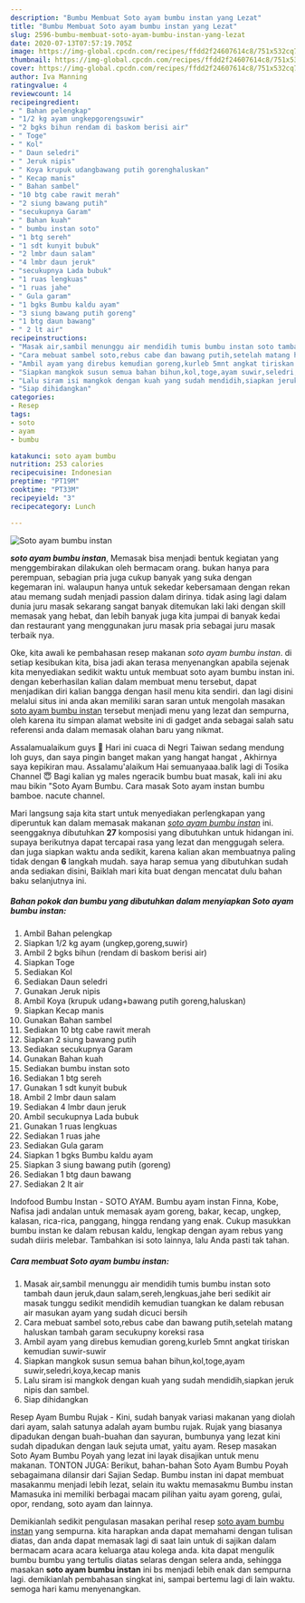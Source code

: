 ```yaml
---
description: "Bumbu Membuat Soto ayam bumbu instan yang Lezat"
title: "Bumbu Membuat Soto ayam bumbu instan yang Lezat"
slug: 2596-bumbu-membuat-soto-ayam-bumbu-instan-yang-lezat
date: 2020-07-13T07:57:19.705Z
image: https://img-global.cpcdn.com/recipes/ffdd2f24607614c8/751x532cq70/soto-ayam-bumbu-instan-foto-resep-utama.jpg
thumbnail: https://img-global.cpcdn.com/recipes/ffdd2f24607614c8/751x532cq70/soto-ayam-bumbu-instan-foto-resep-utama.jpg
cover: https://img-global.cpcdn.com/recipes/ffdd2f24607614c8/751x532cq70/soto-ayam-bumbu-instan-foto-resep-utama.jpg
author: Iva Manning
ratingvalue: 4
reviewcount: 14
recipeingredient:
- " Bahan pelengkap"
- "1/2 kg ayam ungkepgorengsuwir"
- "2 bgks bihun rendam di baskom berisi air"
- " Toge"
- " Kol"
- " Daun seledri"
- " Jeruk nipis"
- " Koya krupuk udangbawang putih gorenghaluskan"
- " Kecap manis"
- " Bahan sambel"
- "10 btg cabe rawit merah"
- "2 siung bawang putih"
- "secukupnya Garam"
- " Bahan kuah"
- " bumbu instan soto"
- "1 btg sereh"
- "1 sdt kunyit bubuk"
- "2 lmbr daun salam"
- "4 lmbr daun jeruk"
- "secukupnya Lada bubuk"
- "1 ruas lengkuas"
- "1 ruas jahe"
- " Gula garam"
- "1 bgks Bumbu kaldu ayam"
- "3 siung bawang putih goreng"
- "1 btg daun bawang"
- " 2 lt air"
recipeinstructions:
- "Masak air,sambil menunggu air mendidih tumis bumbu instan soto tambah daun jeruk,daun salam,sereh,lengkuas,jahe beri sedikit air masak tunggu sedikit mendidih kemudian tuangkan ke dalam rebusan air masukan ayam yang sudah dicuci bersih"
- "Cara mebuat sambel soto,rebus cabe dan bawang putih,setelah matang haluskan tambah garam secukupny koreksi rasa"
- "Ambil ayam yang direbus kemudian goreng,kurleb 5mnt angkat tiriskan kemudian suwir-suwir"
- "Siapkan mangkok susun semua bahan bihun,kol,toge,ayam suwir,seledri,koya,kecap manis"
- "Lalu siram isi mangkok dengan kuah yang sudah mendidih,siapkan jeruk nipis dan sambel."
- "Siap dihidangkan"
categories:
- Resep
tags:
- soto
- ayam
- bumbu

katakunci: soto ayam bumbu 
nutrition: 253 calories
recipecuisine: Indonesian
preptime: "PT19M"
cooktime: "PT33M"
recipeyield: "3"
recipecategory: Lunch

---
```



![Soto ayam bumbu instan](https://img-global.cpcdn.com/recipes/ffdd2f24607614c8/751x532cq70/soto-ayam-bumbu-instan-foto-resep-utama.jpg)

<b><i>soto ayam bumbu instan</i></b>, Memasak bisa menjadi bentuk kegiatan yang menggembirakan dilakukan oleh bermacam orang. bukan hanya para perempuan, sebagian pria juga cukup banyak yang suka dengan kegemaran ini. walaupun hanya untuk sekedar kebersamaan dengan rekan atau memang sudah menjadi passion dalam dirinya. tidak asing lagi dalam dunia juru masak sekarang sangat banyak ditemukan laki laki dengan skill memasak yang hebat, dan lebih banyak juga kita jumpai di banyak kedai dan restaurant yang menggunakan juru masak pria sebagai juru masak terbaik nya.

Oke, kita awali ke pembahasan resep makanan <i>soto ayam bumbu instan</i>. di setiap kesibukan kita, bisa jadi akan terasa menyenangkan apabila sejenak kita menyediakan sedikit waktu untuk membuat soto ayam bumbu instan ini. dengan keberhasilan kalian dalam membuat menu tersebut, dapat menjadikan diri kalian bangga dengan hasil menu kita sendiri. dan lagi disini melalui situs ini anda akan memiliki saran saran untuk mengolah masakan <u>soto ayam bumbu instan</u> tersebut menjadi menu yang lezat dan sempurna, oleh karena itu simpan alamat website ini di gadget anda sebagai salah satu referensi anda dalam memasak olahan baru yang nikmat.

Assalamualaikum guys 🤗 Hari ini cuaca di Negri Taiwan sedang mendung loh guys, dan saya pingin banget makan yang hangat hangat , Akhirnya saya kepikiran mau. Assalamu&#39;alaikum Hai semuanyaaa.balik lagi di Tosika Channel 😇 Bagi kalian yg males ngeracik bumbu buat masak, kali ini aku mau bikin &#34;Soto Ayam Bumbu. Cara masak Soto ayam instan bumbu bamboe. nacute channel.


Mari langsung saja kita start untuk menyediakan perlengkapan yang diperuntuk kan dalam memasak makanan <u><i>soto ayam bumbu instan</i></u> ini. seenggaknya dibutuhkan <b>27</b> komposisi yang dibutuhkan untuk hidangan ini. supaya berikutnya dapat tercapai rasa yang lezat dan menggugah selera. dan juga siapkan waktu anda sedikit, karena kalian akan membuatnya paling tidak dengan <b>6</b> langkah mudah. saya harap semua yang dibutuhkan sudah anda sediakan disini, Baiklah mari kita buat dengan mencatat dulu bahan baku selanjutnya ini.

<!--inarticleads1-->

##### Bahan pokok dan bumbu yang dibutuhkan dalam menyiapkan Soto ayam bumbu instan:

1. Ambil  Bahan pelengkap
1. Siapkan 1/2 kg ayam (ungkep,goreng,suwir)
1. Ambil 2 bgks bihun (rendam di baskom berisi air)
1. Siapkan  Toge
1. Sediakan  Kol
1. Sediakan  Daun seledri
1. Gunakan  Jeruk nipis
1. Ambil  Koya (krupuk udang+bawang putih goreng,haluskan)
1. Siapkan  Kecap manis
1. Gunakan  Bahan sambel
1. Sediakan 10 btg cabe rawit merah
1. Siapkan 2 siung bawang putih
1. Sediakan secukupnya Garam
1. Gunakan  Bahan kuah
1. Sediakan  bumbu instan soto
1. Sediakan 1 btg sereh
1. Gunakan 1 sdt kunyit bubuk
1. Ambil 2 lmbr daun salam
1. Sediakan 4 lmbr daun jeruk
1. Ambil secukupnya Lada bubuk
1. Gunakan 1 ruas lengkuas
1. Sediakan 1 ruas jahe
1. Sediakan  Gula garam
1. Siapkan 1 bgks Bumbu kaldu ayam
1. Siapkan 3 siung bawang putih (goreng)
1. Sediakan 1 btg daun bawang
1. Sediakan  2 lt air


Indofood Bumbu Instan - SOTO AYAM. Bumbu ayam instan Finna, Kobe, Nafisa jadi andalan untuk memasak ayam goreng, bakar, kecap, ungkep, kalasan, rica-rica, panggang, hingga rendang yang enak. Cukup masukkan bumbu instan ke dalam rebusan kaldu, lengkap dengan ayam rebus yang sudah diiris melebar. Tambahkan isi soto lainnya, lalu Anda pasti tak tahan. 

<!--inarticleads2-->

##### Cara membuat Soto ayam bumbu instan:

1. Masak air,sambil menunggu air mendidih tumis bumbu instan soto tambah daun jeruk,daun salam,sereh,lengkuas,jahe beri sedikit air masak tunggu sedikit mendidih kemudian tuangkan ke dalam rebusan air masukan ayam yang sudah dicuci bersih
1. Cara mebuat sambel soto,rebus cabe dan bawang putih,setelah matang haluskan tambah garam secukupny koreksi rasa
1. Ambil ayam yang direbus kemudian goreng,kurleb 5mnt angkat tiriskan kemudian suwir-suwir
1. Siapkan mangkok susun semua bahan bihun,kol,toge,ayam suwir,seledri,koya,kecap manis
1. Lalu siram isi mangkok dengan kuah yang sudah mendidih,siapkan jeruk nipis dan sambel.
1. Siap dihidangkan


Resep Ayam Bumbu Rujak - Kini, sudah banyak variasi makanan yang diolah dari ayam, salah satunya adalah ayam bumbu rujak. Rujak yang biasanya dipadukan dengan buah-buahan dan sayuran, bumbunya yang lezat kini sudah dipadukan dengan lauk sejuta umat, yaitu ayam. Resep masakan Soto Ayam Bumbu Poyah yang lezat ini layak disajikan untuk menu makanan. TONTON JUGA: Berikut, bahan-bahan Soto Ayam Bumbu Poyah sebagaimana dilansir dari Sajian Sedap. Bumbu instan ini dapat membuat masakanmu menjadi lebih lezat, selain itu waktu memasakmu Bumbu instan Mamasuka ini memiliki berbagai macam pilihan yaitu ayam goreng, gulai, opor, rendang, soto ayam dan lainnya. 

Demikianlah sedikit pengulasan masakan perihal resep <u>soto ayam bumbu instan</u> yang sempurna. kita harapkan anda dapat memahami dengan tulisan diatas, dan anda dapat memasak lagi di saat lain untuk di sajikan dalam bermacam acara acara keluarga atau kolega anda. kita dapat mengulik bumbu bumbu yang tertulis diatas selaras dengan selera anda, sehingga masakan <b>soto ayam bumbu instan</b> ini bs menjadi lebih enak dan sempurna lagi. demikianlah pembahasan singkat ini, sampai bertemu lagi di lain waktu. semoga hari kamu menyenangkan.
